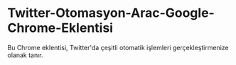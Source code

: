 # Twitter-Otomasyon-Arac-Google-Chrome-Eklentisi
Bu Chrome eklentisi, Twitter'da çeşitli otomatik işlemleri gerçekleştirmenize olanak tanır.
